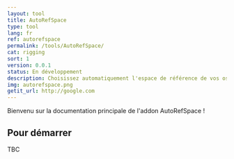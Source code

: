 ```yaml
---
layout: tool
title: AutoRefSpace
type: tool
lang: fr
ref: autorefspace
permalink: /tools/AutoRefSpace/
cat: rigging
sort: 1
version: 0.0.1
status: En développement
description: Choisissez automatiquement l'espace de référence de vos os
img: autorefspace.png
getit_url: http://google.com
---
```


Bienvenu sur la documentation principale de l'addon AutoRefSpace !

## Pour démarrer
TBC
